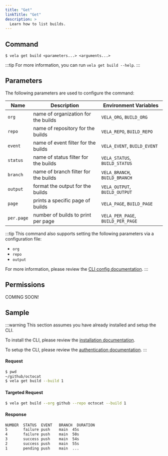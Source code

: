 ```yaml
---
title: "Get"
linkTitle: "Get"
description: >
  Learn how to list builds.
---
```


## Command

```
$ vela get build <parameters...> <arguments...>
```

:::tip
For more information, you can run `vela get build --help`.
:::

## Parameters

The following parameters are used to configure the command:

| Name       | Description                          | Environment Variables             |
| ---------- | ------------------------------------ | --------------------------------- |
| `org`      | name of organization for the builds  | `VELA_ORG`, `BUILD_ORG`           |
| `repo`     | name of repository for the builds    | `VELA_REPO`, `BUILD_REPO`         |
| `event`    | name of event filter for the builds  | `VELA_EVENT`, `BUILD_EVENT`       |
| `status`   | name of status filter for the builds | `VELA_STATUS`, `BUILD_STATUS`     |
| `branch`   | name of branch filter for the builds | `VELA_BRANCH`, `BUILD_BRANCH`     |
| `output`   | format the output for the builds     | `VELA_OUTPUT`, `BUILD_OUTPUT`     |
| `page`     | prints a specific page of builds     | `VELA_PAGE`, `BUILD_PAGE`         |
| `per.page` | number of builds to print per page   | `VELA_PER_PAGE`, `BUILD_PER_PAGE` |

:::tip
This command also supports setting the following parameters via a configuration file:

- `org`
- `repo`
- `output`

For more information, please review the [CLI config documentation](/docs/reference/cli/config/).
:::

## Permissions

COMING SOON!

## Sample

:::warning
This section assumes you have already installed and setup the CLI.

To install the CLI, please review the [installation documentation](/docs/reference/cli/install.md).

To setup the CLI, please review the [authentication documentation](/docs/reference/cli/authentication/).
:::

#### Request

```sh
$ pwd
~/github/octocat
$ vela get build --build 1
```

#### Targeted Request

```sh
$ vela get build --org github --repo octocat --build 1
```

#### Response

```sh
NUMBER  STATUS  EVENT   BRANCH  DURATION
5       failure push    main  45s
4       failure push    main  50s
3       success push    main  54s
2       success push    main  55s
1       pending push    main  ...
```
